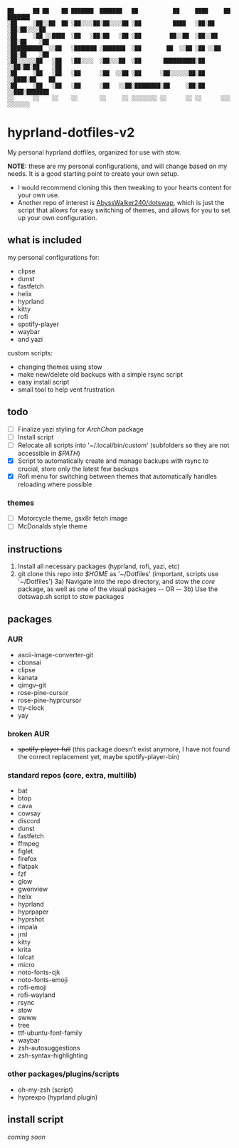 ```
 ██      ██ ██    ██ ███████  ███████   ██           ██     ████     ██ ███████  
░██     ░██░░██  ██ ░██░░░░██░██░░░░██ ░██          ████   ░██░██   ░██░██░░░░██ 
░██     ░██ ░░████  ░██   ░██░██   ░██ ░██         ██░░██  ░██░░██  ░██░██    ░██
░██████████  ░░██   ░███████ ░███████  ░██        ██  ░░██ ░██ ░░██ ░██░██    ░██
░██░░░░░░██   ░██   ░██░░░░  ░██░░░██  ░██       ██████████░██  ░░██░██░██    ░██
░██     ░██   ░██   ░██      ░██  ░░██ ░██      ░██░░░░░░██░██   ░░████░██    ██ 
░██     ░██   ░██   ░██      ░██   ░░██░████████░██     ░██░██    ░░███░███████  
░░      ░░    ░░    ░░       ░░     ░░ ░░░░░░░░ ░░      ░░ ░░      ░░░ ░░░░░░░   
```

# hyprland-dotfiles-v2
My personal hyprland dotfiles, organized for use with stow.

**NOTE:** these are my personal configurations, and will change based on my needs. It is a good starting point to create your own setup.
* I would recommend cloning this then tweaking to your hearts content for your own use.
* Another repo of interest is [AbyssWalker240/dotswap](https://github.com/AbyssWalker240/dotswap), which is just the script that allows for easy switching of themes, and allows for you to set up your own configuration.

## what is included
my personal configurations for:
* clipse
* dunst
* fastfetch
* helix
* hyprland
* kitty
* rofi
* spotify-player
* waybar
* and yazi

custom scripts:
* changing themes using stow
* make new/delete old backups with a simple rsync script
* easy install script
* small tool to help vent frustration

## todo

* [ ] Finalize yazi styling for *ArchChan* package
* [ ] Install script
* [ ] Relocate all scripts into '~/.local/bin/custom' (subfolders so they are not accessible in *$PATH*) 
* [x] Script to automatically create and manage backups with rsync to crucial, store only the latest few backups
* [x] Rofi menu for switching between themes that automatically handles reloading where possible

### themes

* [ ] Motorcycle theme, gsx8r fetch image
* [ ] McDonalds style theme

## instructions

1) Install all necessary packages (hyprland, rofi, yazi, etc)
2) git clone this repo into *$HOME* as '~/Dotfiles' (important, scripts use '~/Dotfiles')
3a) Navigate into the repo directory, and stow the *core* package, as well as one of the visual packages
    -- OR --
3b) Use the dotswap.sh script to stow packages

## packages

### AUR

* ascii-image-converter-git
* cbonsai
* clipse
* kanata
* qimgv-git
* rose-pine-cursor
* rose-pine-hyprcursor
* tty-clock
* yay

### broken AUR

* ~~spotify-player-full~~ (this package doesn't exist anymore, I have not found the correct replacement yet, maybe spotify-player-bin)

### standard repos (core, extra, multilib)

* bat
* btop
* cava
* cowsay
* discord
* dunst
* fastfetch
* ffmpeg
* figlet
* firefox
* flatpak
* fzf
* glow
* gwenview
* helix
* hyprland
* hyprpaper
* hyprshot
* impala
* jrnl
* kitty
* krita
* lolcat
* micro
* noto-fonts-cjk
* noto-fonts-emoji
* rofi-emoji
* rofi-wayland
* rsync
* stow
* swww
* tree
* ttf-ubuntu-font-family
* waybar
* zsh-autosuggestions
* zsh-syntax-highlighting

### other packages/plugins/scripts

* oh-my-zsh (script)
* hyprexpo (hyprland plugin)

## install script

*coming soon*
